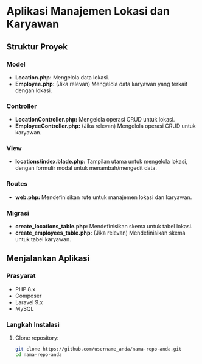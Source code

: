 # Aplikasi Manajemen Lokasi dan Karyawan

## Struktur Proyek

### Model
- **Location.php:** Mengelola data lokasi.
- **Employee.php:** (Jika relevan) Mengelola data karyawan yang terkait dengan lokasi.

### Controller
- **LocationController.php:** Mengelola operasi CRUD untuk lokasi.
- **EmployeeController.php:** (Jika relevan) Mengelola operasi CRUD untuk karyawan.

### View
- **locations/index.blade.php:** Tampilan utama untuk mengelola lokasi, dengan formulir modal untuk menambah/mengedit data.

### Routes
- **web.php:** Mendefinisikan rute untuk manajemen lokasi dan karyawan.

### Migrasi
- **create_locations_table.php:** Mendefinisikan skema untuk tabel lokasi.
- **create_employees_table.php:** (Jika relevan) Mendefinisikan skema untuk tabel karyawan.

## Menjalankan Aplikasi

### Prasyarat
- PHP 8.x
- Composer
- Laravel 9.x
- MySQL

### Langkah Instalasi
1. Clone repository:
   ```bash
   git clone https://github.com/username_anda/nama-repo-anda.git
   cd nama-repo-anda

